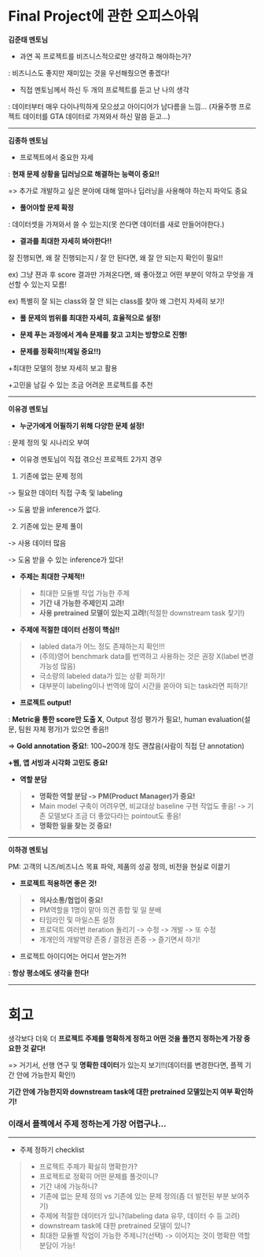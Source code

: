 # Final Project에 관한 오피스아워

**김준태 멘토님**

* 과연 꼭 프로젝트를 비즈니스적으로만 생각하고 해야하는가?

: 비즈니스도 좋지만 재미있는 것을 우선해줬으면 좋겠다!

* 직접 멘토님께서 하신 두 개의 프로젝트를 듣고 난 나의 생각

: 데이터부터 매우 다이나믹하게 모으셨고 아이디어가 남다름을 느낌... (자율주행 프로젝트 데이터를 GTA 데이터로 가져와서 하신 말씀 듣고...)

---

**김종하 멘토님**

* 프로젝트에서 중요한 자세 

: **현재 문제 상황을 딥러닝으로 해결하는 능력이 중요!!**

=> 추가로 개발하고 싶은 분야에 대해 얼마나 딥러닝을 사용해야 하는지 파악도 중요

* **풀어야할 문제 확정**

: 데이터셋을 가져와서 쓸 수 있는지(못 쓴다면 데이터를 새로 만들어야한다.)

* **결과를 최대한 자세히 봐야한다!!**

잘 진행되면, 왜 잘 진행되는지 / 잘 안 된다면, 왜 잘 안 되는지 확인이 필요!!

ex) 그냥 젼과 후 score 결과만 가져온다면, 왜 좋아졌고 어떤 부분이 약하고 무엇을 개선할 수 있는지 모름!

ex) 특별히 잘 되는 class와 잘 안 되는 class를 찾아 왜 그런지 자세히 보기!


* **풀 문제의 범위를 최대한 자세히, 효율적으로 설정!**

* **문제 푸는 과정에서 계속 문제를 찾고 고치는 방향으로 진행!**

* **문제를 정확히!!(제일 중요!!)**

+최대한 모델의 정보 자세히 보고 활용

+고민을 남길 수 있는 조금 어려운 프로젝트를 추천

---

**이유경 멘토님**

* **누군가에게 어필하기 위해 다양한 문제 설정!**

: 문제 정의 및 시나리오 부여

* 이유경 멘토님이 직접 겪으신 프로젝트 2가지 경우

1. 기존에 없는 문제 정의

-> 필요한 데이터 직접 구축 및 labeling

-> 도움 받을 inference가 없다.

2. 기존에 있는 문제 풀이

-> 사용 데이터 많음

-> 도움 받을 수 있는 inference가 있다!

* **주제는 최대한 구체적!!**

> * 최대한 모듈별 작업 가능한 주제
> * **기간 내 가능한 주제인지 고려!**
> * **사용 pretrained 모델이 있는지 고려!**(적절한 downstream task 찾기!)

* **주제에 적절한 데이터 선정이 핵심!!**

> * labled data가 어느 정도 존재하는지 확인!!!
> * (주의)영어 benchmark data를 번역하고 사용하는 것은 권장 X(label 변경 가능성 많음)
> * 극소량의 labeled data가 있는 상황 피하기! 
> * 대부분이 labeling이나 번역에 많이 시간을 쏟아야 되는 task라면 피하기!

* **프로젝트 output!**

: **Metric을 통한 score만 도출 X**, Output 정성 평가가 필요!, human evaluation(설문, 팀원 자체 평가)가 있으면 좋음!!

=> **Gold annotation 중요!**: 100~200개 정도 괜찮음(사람이 직접 단 annotation)

**+웹, 앱 서빙과 시각화 고민도 중요!**

* **역할 분담**

> * **명확한 역할 분담 -> PM(Product Manager)가 중요!**
> * Main model 구축이 어려우면, 비교대상 baseline 구현 작업도 좋음! -> 기존 모델보다 조금 더 좋았다라는 pointout도 좋음!
> * **명확한 일을 찾는 것 중요!**

---

**이하경 멘토님**

PM: 고객의 니즈/비즈니스 목표 파악, 제품의 성공 정의, 비전을 현실로 이끌기

* **프로젝트 적용하면 좋은 것!**

> * **의사소통/협업이 중요!**
> * PM역할을 1명이 맡아 의견 종합 및 일 분배
> * 타임라인 및 마일스톤 설정
> * 프로덕트 여러번 iteration 돌리기 -> 수정 -> 개발 -> 또 수정
> * 개개인의 개발역량 존중 / 결정권 존중 -> 즐기면서 하기!

* 프로젝트 아이디어는 어디서 얻는가?!

: **항상 평소에도 생각을 한다!**

---

# 회고

생각보다 더욱 더 **프로젝트 주제를 명확하게 정하고 어떤 것을 풀껀지 정하는게 가장 중요한 것 같다!**

=> 거기서, 선행 연구 및 **명확한 데이터**가 있는지 보기!!(데이터를 변경한다면, 플젝 기간 안에 가능한지 확인!)

**기간 안에 가능한지와 downstream task에 대한 pretrained 모델있는지 여부 확인하기!**

### 이래서 플젝에서 주제 정하는게 가장 어렵구나...

---

* 주제 정하기 checklist

> * 프로젝트 주제가 확실히 명확한가?
> * 프로젝트로 정확히 어떤 문제를 풀것이니?
> * 기간 내에 가능하니?
> * 기존에 없는 문제 정의 vs 기존에 있는 문제 정의(좀 더 발전된 부분 보여주기)
> * 주제에 적절한 데이터가 있니?(labeling data 유무, 데이터 수 등 고려)
> * downstream task에 대한 pretrained 모델이 있니?
> * 최대한 모듈별 작업이 가능한 주제니?(선택) -> 이어지는 것이 명확한 역할 분담이 가능!

